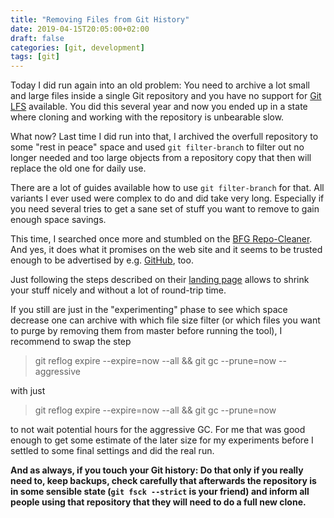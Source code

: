 ```yaml
---
title: "Removing Files from Git History"
date: 2019-04-15T20:05:00+02:00
draft: false
categories: [git, development]
tags: [git]
---
```


Today I did run again into an old problem:
You need to archive a lot small and large files inside a single Git repository and you have no support for [Git LFS](https://git-lfs.github.com/) available.
You did this several year and now you ended up in a state where cloning and working with the repository is unbearable slow.

What now? Last time I did run into that, I archived the overfull repository to some "rest in peace" space and used `git filter-branch` to filter out no longer needed and too large objects from a repository copy that then will replace the old one for daily use.

There are a lot of guides available how to use `git filter-branch` for that.
All variants I ever used were complex to do and did take very long.
Especially if you need several tries to get a sane set of stuff you want to remove to gain enough space savings.

This time, I searched once more and stumbled on the [BFG Repo-Cleaner](https://rtyley.github.io/bfg-repo-cleaner/).
And yes, it does what it promises on the web site and it seems to be trusted enough to be advertised by e.g. [GitHub](https://help.github.com/en/articles/removing-sensitive-data-from-a-repository), too.

Just following the steps described on their [landing page](https://rtyley.github.io/bfg-repo-cleaner/) allows to shrink your stuff nicely and without a lot of round-trip time.

If you still are just in the "experimenting" phase to see which space decrease one can archive with which file size filter (or which files you want to purge by removing them from master before running the tool), I recommend to swap the step

> git reflog expire --expire=now --all && git gc --prune=now --aggressive

with just

> git reflog expire --expire=now --all && git gc --prune=now

to not wait potential hours for the aggressive GC.
For me that was good enough to get some estimate of the later size for my experiments before I settled to some final settings and did the real run.

**And as always, if you touch your Git history: Do that only if you really need to, keep backups, check carefully that afterwards the repository is in some sensible state (`git fsck --strict` is your friend) and inform all people using that repository that they will need to do a full new clone.**
